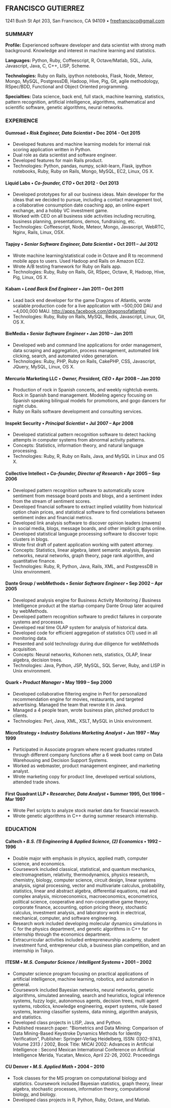 ## FRANCISCO  GUTIERREZ
1241 Bush St Apt 203, San Francisco, CA 94109 • freefrancisco@gmail.com

### SUMMARY
**Profile:** Experienced software developer and data scientist with strong math background. Knowledge and interest in machine learning and statistics.

**Languages:** Python, Ruby, Coffeescript, R, Octave/Matlab, SQL, Julia, Javascript, Java, C, C++, LISP, Scheme.  

**Technologies:**  Ruby on Rails, ipython notebooks, Flask, Node, Meteor, Mongo, MySQL, PostgressDB, Hadoop, Hive, Pig, Git, agile methodology, RSpec/BDD, Functional and Object Oriented programming.

**Specialties:** Data science, back end, full stack, machine learning, statistics, pattern recognition, artificial intelligence,  algorithms, mathematical and scientific software, genetic algorithms, neural networks.


### EXPERIENCE
#### Gumroad • *Risk Engineer, Data Scientist*  • Dec 2014 - Oct 2015
* Developed features and machine learning models for internal risk scoring application written in Python.
* Dual role as data scientist and software engineer.
* Developed features for main Rails product.
* Technologies: Python, pandas, numpy, scikit-learn, Flask, ipython notebooks, Ruby, Ruby on Rails, Mongo, MySQL, EC2, Linux, OS X.

#### Liquid Labs • *Co-founder, CTO*  • Oct 2012 - Oct 2013
* Developed prototypes for all our business ideas. Main developer for the ideas that we decided to pursue, including a contact management tool, a collaborative consumption date coaching app, an online expert exchange, and a hobby VC investment game.
* Worked with CEO on all business side activities including recruiting, business planning, presentations, demos, fundraising, etc.
* Technologies: Coffeescript, Node, Meteor, Mongo, Javascript, WebRTC, Nginx, Rails, Linux, OSX.

#### Tapjoy • *Senior Software Engineer, Data Scientist* •	Oct 2011 – Jul 2012
* Wrote machine learning/statistical code in Octave and R to recommend mobile apps to users. Used Hadoop and Rails on Amazon EC2.
* Wrote A/B testing framework for Ruby on Rails app.
* Technologies: Ruby, Ruby on Rails, Git, RSpec, Octave, R, Hadoop, Hive, Pig, Linux, OS X.

#### Kabam  • *Lead Back End Engineer*  • 	Jan 2011 – Oct 2011
* Lead back end developer for the game Dragons of Atlantis, wrote scalable production code for a live application with ~500,000 DAU and ~4,000,000 MAU. http://apps.facebook.com/dragonsofatlantis/
* Technologies: Ruby, Ruby on Rails, MySQL, Redis, Javascript, Linux, Git, OS X.  


#### BieMedia • *Senior Software Engineer* •	Jan 2010 – Jan 2011
* Developed web and command line applications for order management, data scraping and aggregation, process management, automated link clicking, search, and automated video generation.
* Technologies: Ruby, PHP, Ruby on Rails, CakePHP, CSS, Javascript, JQuery, MySQL, Linux, OS X.


#### Mercurio Marketing LLC • *Owner, President, CEO* • Apr 2008 – Jan 2010
* Production of rock in Spanish concerts, and weekly nightclub events. Rock in Spanish band management. Modeling agency focusing on Spanish speaking bilingual models for promotions, and gogo dancers for night clubs.
* Ruby on Rails software development and consulting services.


#### Inspekt Security • *Principal Scientist* •	Jul 2007 – Apr 2008
* Developed statistical pattern recognition software to detect hacking attempts in computer systems from abnormal activity patterns.
* Concepts: Statistics, information theory, and natural language processing.
* Technologies: Ruby, R, Ruby on Rails, Java, and MySQL in Linux and OS X.


#### Collective Intellect • *Co-founder, Director of Research*	• Apr 2005 – Sep 2006
* Developed pattern recognition software to automatically score sentiment from message board posts and blogs, and a sentiment index from the stream of sentiment scores.
* Developed financial software to extract implied volatility from historical option chain prices, and statistical software to find correlations between sentiment index and financial metrics.
* Developed link analysis software to discover opinion leaders (mavens) in social media, blogs, message boards, and other implicit graphs online.
* Developed statistical language processing software to discover topic clusters in blogs.
* Wrote first draft of patent application working with patent attorney.
* Concepts: Statistics, linear algebra, latent semantic analysis, Bayesian networks, neural networks, graph theory, page rank algorithm, and quantitative finance.
* Technologies: Ruby, R, Python, Java, Rails, XML, and PostgressDB in Unix environment.

#### Dante Group / webMethods • *Senior Software Engineer*  •	Sep 2002 – Apr 2005
* Developed analysis engine for Business Activity Monitoring / Business Intelligence product at the startup company Dante Group later acquired by webMethods.
* Developed pattern recognition software to predict failures in corporate systems and processes.
* Developed real time OLAP system for analysis of historical data.
* Developed code for efficient aggregation of statistics O(1) used in all monitoring data.
* Presented and sold technology during due diligence for webMethods acquisition.
* Concepts: Neural networks, Kohonen nets, statistics, OLAP, linear algebra, decision trees.
* Technologies: Java, Python, JSP, MySQL, SQL Server, Ruby, and LISP in Unix environment.

#### Quark • *Product Manager* • May 1999 – Sep 2000
* Developed collaborative filtering engine in Perl for personalized recommendation engine for movies, restaurants, and targeted advertising. Managed the team that rewrote it in Java.
* Managed a 4 people team, wrote business plan, pitched product to clients.
* Technologies: Perl, Java, XML, XSLT, MySQL in Unix environment.

#### MicroStrategy • *Industry Solutions Marketing Analyst* • Jun 1997 – May 1999
* Participated in Associate program where recent graduates rotated through different company functions after a 6 week boot camp on Data Warehousing and Decision Support Systems.
* Worked as webmaster, product management engineer, and marketing analyst.
* Wrote marketing copy for product line, developed vertical solutions, attended trade shows.


#### First Quadrant LLP • *Researcher, Data Analyst* • 	Summer 1995, Oct 1996 – Mar 1997
* Wrote Perl scripts to analyze stock market data for financial research.
* Wrote genetic algorithms in C++ during summer research internship.


### EDUCATION

#### Caltech  • *B.S. (1) Engineering & Applied Science,      (2) Economics* • 	1992 – 1996
* Double major with emphasis in physics, applied math, computer science, and economics.
* Coursework included classical, statistical, and quantum mechanics, electromagnetism, relativity, thermodynamics, physics research, chemistry, biology, computer science, circuit design, linear systems analysis, signal processing, vector and multivariate calculus, probability, statistics, linear and abstract algebra, differential equations, real and complex analysis, microeconomics, macroeconomics, econometrics, political science, cooperative and non-cooperative game theory, corporate finance, accounting, option pricing theory, stochastic calculus, investment analysis, and laboratory work in electrical, mechanical, computer, and software engineering.
* Research work included developing molecular dynamics simulations in C for the physics department, and genetic algorithms in C++ for internship through the economics department.
* Extracurricular activities included entrepreneurship academy, student investment fund, entrepreneur club, a business plan competition, and an internship in Tokyo.  

#### ITESM • *M.S. Computer Science / Intelligent Systems*	• 2001 – 2002
* Computer science program focusing on practical applications of artificial intelligence, machine learning, robotics, and automation in general.
* Coursework included Bayesian networks, neural networks, genetic algorithms, simulated annealing, search and heuristics, logical inference systems, fuzzy logic, autonomous agents, decision trees, multi agent systems, robotics, knowledge engineering, expert systems, rule based systems, learning classifier systems, data mining, algorithm analysis, and statistics.
* Developed class projects in LISP, Java, and Python.
* Published research paper: "Biometrics and Data Mining: Comparison of Data Mining-Based Keystroke Dynamics Methods for Identity Verification", Publisher: Springer-Verlag Heidelberg, ISSN: 0302-9743, Volume 2313 / 2002, Book Title: MICAI 2002: Advances in Artificial Intelligence : Second Mexican International Conference on Artificial Intelligence Merida, Yucatan, Mexico, April 22-26, 2002. Proceedings

#### CU Denver  • *M.S. Applied Math*  •  2004 – 2010
* Took classes for the MS program on computational biology and statistics. Coursework included Bayesian statistics, graph theory, linear algebra, stochastic processes, information theory, computational biology, and biology.
* Developed class projects in R, Python, Ruby, Octave, and Matlab.
